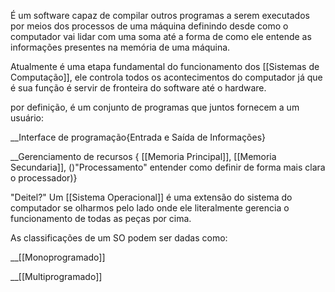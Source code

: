É um software capaz de compilar outros programas a serem executados por meios dos processos de uma máquina definindo desde como o computador vai lidar com uma soma até a forma de como ele entende as informações presentes na memória de uma máquina.

Atualmente é uma etapa fundamental do funcionamento dos  [[Sistemas de Computação]], ele controla todos os acontecimentos do computador já que é sua função é servir de fronteira do software até o hardware.

por definição, é um conjunto de programas que juntos fornecem a um usuário:

__Interface de programação{Entrada e Saída de Informações}

__Gerenciamento de recursos { [[Memoria Principal]], [[Memoria Secundaria]], ()"Processamento" entender como definir de forma mais clara o processador)}

"Deitel?" Um [[Sistema Operacional]] é uma extensão do sistema do computador se olharmos pelo lado onde ele literalmente gerencia o funcionamento de todas as peças por cima.

As classificações de um SO podem ser dadas como:

__[[Monoprogramado]]

__[[Multiprogramado]]

